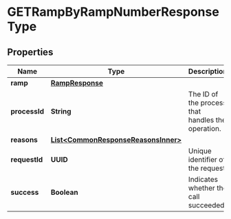 

# GETRampByRampNumberResponseType


## Properties

| Name | Type | Description | Notes |
|------------ | ------------- | ------------- | -------------|
|**ramp** | [**RampResponse**](RampResponse.md) |  |  [optional] |
|**processId** | **String** | The ID of the process that handles the operation.  |  [optional] |
|**reasons** | [**List&lt;CommonResponseReasonsInner&gt;**](CommonResponseReasonsInner.md) |  |  [optional] |
|**requestId** | **UUID** | Unique identifier of the request.  |  [optional] |
|**success** | **Boolean** | Indicates whether the call succeeded.  |  [optional] |



